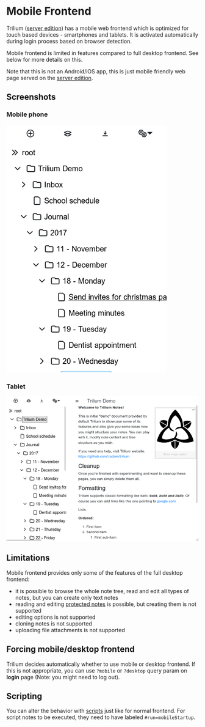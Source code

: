 # Mobile Frontend
Trilium ([server edition](Server%20Installation.md)) has a mobile web frontend which is optimized for touch based devices - smartphones and tablets. It is activated automatically during login process based on browser detection.

Mobile frontend is limited in features compared to full desktop frontend. See below for more details on this.

Note that this is not an Android/iOS app, this is just mobile friendly web page served on the [server edition](Server%20Installation.md).

## Screenshots

### Mobile phone

![](../Attachments/mobile-smartphone.png)

### Tablet

![](../Attachments/mobile-tablet.png)

## Limitations

Mobile frontend provides only some of the features of the full desktop frontend:

*   it is possible to browse the whole note tree, read and edit all types of notes, but you can create only text notes
*   reading and editing [protected notes](../Basic%20Concepts/Note/Protected%20Notes.md) is possible, but creating them is not supported
*   editing options is not supported
*   cloning notes is not supported
*   uploading file attachments is not supported

## Forcing mobile/desktop frontend

Trilium decides automatically whether to use mobile or desktop frontend. If this is not appropriate, you can use `?mobile` or `?desktop` query param on **login** page (Note: you might need to log out).

## Scripting

You can alter the behavior with [scripts](../Note%20Types/Code/Scripts.md) just like for normal frontend. For script notes to be executed, they need to have labeled `#run=mobileStartup`.